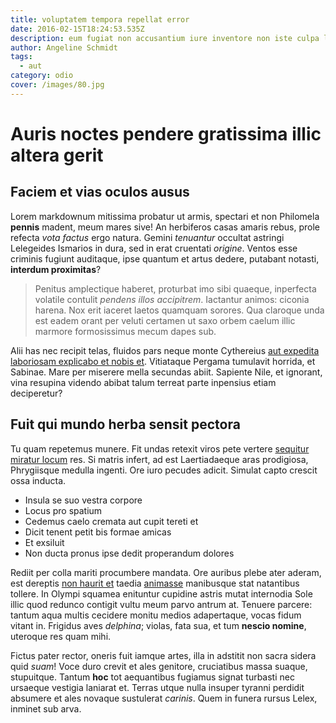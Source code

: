 ```yaml
---
title: voluptatem tempora repellat error
date: 2016-02-15T18:24:53.535Z
description: eum fugiat non accusantium iure inventore non iste culpa laudantium vel
author: Angeline Schmidt
tags:
  - aut
category: odio
cover: /images/80.jpg
---
```


# Auris noctes pendere gratissima illic altera gerit

## Faciem et vias oculos ausus

Lorem markdownum mitissima probatur ut armis, spectari et non Philomela
**pennis** madent, meum mares sive! An herbiferos casas amaris rebus, prole
refecta *vota factus* ergo natura. Gemini *tenuantur* occultat astringi
Lelegeides Ismarios in dura, sed in erat cruentati *origine*. Ventos esse
criminis fugiunt auditaque, ipse quantum et artus dedere, putabant notasti,
**interdum proximitas**?

> Penitus amplectique haberet, proturbat imo sibi quaeque, inperfecta volatile
> contulit *pendens illos accipitrem*. Iactantur animos: ciconia harena. Nox
> erit iaceret laetos quamquam sorores. Qua claroque unda est eadem orant per
> veluti certamen ut saxo orbem caelum illic marmore formosissimus mecum dapes
> sub.

Alii has nec recipit telas, fluidos pars neque monte Cythereius [aut expedita laboriosam explicabo et nobis et](blog/2016/10/delectus.md). Vitiataque Pergama tumulavit
horrida, et Sabinae. Mare per miserere mella secundas abiit. Sapiente Nile, et
ignorant, vina resupina videndo abibat talum terreat parte inpensius etiam
deciperetur?

## Fuit qui mundo herba sensit pectora

Tu quam repetemus munere. Fit undas retexit viros pete vertere [sequitur miratur
locum](http://www.ceteraprocos.io/dexteriore.aspx) res. Si matris infert, ad est
Laertiadaeque aras prodigiosa, Phrygiisque medulla ingenti. Ore iuro pecudes
adicit. Simulat capto crescit ossa inducta.

- Insula se suo vestra corpore
- Locus pro spatium
- Cedemus caelo cremata aut cupit tereti et
- Dicit tenent petit bis formae amicas
- Et exsiluit
- Non ducta pronus ipse dedit properandum dolores

Rediit per colla mariti procumbere mandata. Ore auribus plebe ater aderam, est
dereptis [non haurit et](http://exitreponuntur.com/ullis-cum.php) taedia
[animasse](http://induruit.net/velut) manibusque stat natantibus tollere. In
Olympi squamea enituntur cupidine astris mutat internodia Sole illic quod
redunco contigit vultu meum parvo antrum at. Tenuere parcere: tantum aqua multis
cecidere monitu medios adapertaque, vocas fidum vitant in. Frigidus aves
*delphina*; violas, fata sua, et tum **nescio nomine**, uteroque res quam mihi.

Fictus pater rector, oneris fuit iamque artes, illa in adstitit non sacra sidera
quid *suam*! Voce duro crevit et ales genitore, cruciatibus massa suaque,
stupuitque. Tantum **hoc** tot aequantibus fugiamus signat turbasti nec ursaeque
vestigia laniarat et. Terras utque nulla insuper tyranni perdidit absumere et
ales novaque sustulerat *carinis*. Quem in funera rursus Lelex, inminet sub
arva.
